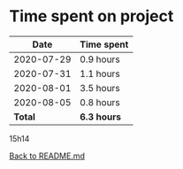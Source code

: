 Time spent on project
=====================

| Date       | Time spent     |
| ---------- | -------------- |
| 2020-07-29 | 0.9 hours      |
| 2020-07-31 | 1.1 hours      |
| 2020-08-01 | 3.5 hours      |
| 2020-08-05 | 0.8 hours      |
| **Total**  | **6.3 hours**  |
15h14

[Back to README.md](README.md)
